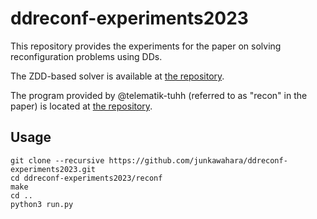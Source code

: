 # ddreconf-experiments2023
This repository provides the experiments for the paper on solving reconfiguration problems using DDs.

The ZDD-based solver is available at [the repository](https://github.com/junkawahara/ddreconf).

The program provided by @telematik-tuhh (referred to as "recon" in the paper) is located at [the repository](https://github.com/core-challenge/2022solver-showcase/tree/main/telematik-tuhh).

## Usage

```
git clone --recursive https://github.com/junkawahara/ddreconf-experiments2023.git
cd ddreconf-experiments2023/reconf
make
cd ..
python3 run.py
```

